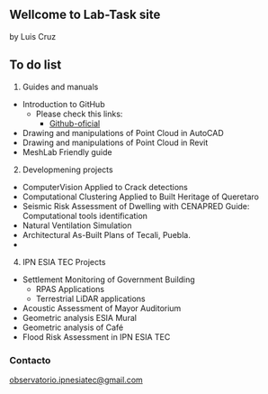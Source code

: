 ## Wellcome to Lab-Task site

by Luis Cruz

## To do list

1. Guides and manuals
- Introduction to GitHub
  - Please check this links:
    - [Github-oficial](https://docs.github.com/en/get-started/writing-on-github/getting-started-with-writing-and-formatting-on-github/basic-writing-and-formatting-syntax)
- Drawing and manipulations of Point Cloud in AutoCAD
- Drawing and manipulations of Point Cloud in Revit
- MeshLab Friendly guide

2. Developmening projects
- ComputerVision Applied to Crack detections
- Computational Clustering Applied to Built Heritage of Queretaro
- Seismic Risk Assessment of Dwelling with CENAPRED Guide: Computational tools identification
- Natural Ventilation Simulation
- Architectural As-Built Plans of Tecali, Puebla.
- 
4. IPN ESIA TEC Projects 
- Settlement Monitoring of Government Building
  - RPAS Applications
  - Terrestrial LiDAR applications
- Acoustic Assessment of Mayor Auditorium
- Geometric analysis ESIA Mural
- Geometric analysis of Café
- Flood Risk Assessment in IPN ESIA TEC




### Contacto
[observatorio.ipnesiatec@gmail.com](mailto:observatorio.ipnesiatec@gmail.com)
